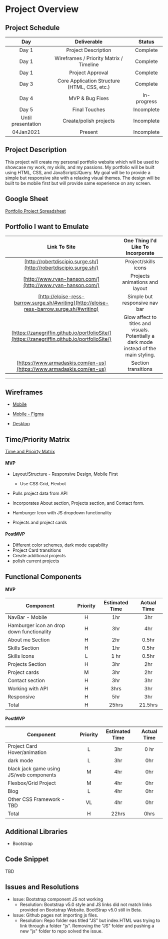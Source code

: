 # Project Overview

## Project Schedule

|  Day | Deliverable | Status
|:----:|:---:|:---:|
|Day 1| Project Description | Complete|
|Day 1| Wireframes / Priority Matrix / Timeline | Complete|
|Day 1| Project Approval| Complete|
|Day 3| Core Application Structure (HTML, CSS, etc.) | Complete
|Day 4| MVP & Bug Fixes |In-progress|
|Day 5| Final Touches | Incomplete|
|Until presentation| Create/polish projects| Incomplete|
|04Jan2021| Present | Incomplete|

## Project Description

This project will create my personal portfolio website which will be  used to showcase my work, my skills, and my passions. My portfolio will be built using HTML, CSS, and JavaScript/JQuery. My goal will be to provide a simple but responsive site with a relaxing visual themes. The design will be built to be mobile first but will provide same experience on any screen.  

## Google Sheet

[Portfolio Project Spreadsheet](https://docs.google.com/spreadsheets/d/1JQe3WnWfyv0d4VWgn05YJ9coxAwbORPnEsrYjcAJqgI/edit?usp=sharing) 

## Portfolio I want to Emulate

Link To Site  | One Thing I'd Like To Incorporate | 
|:-------------:|:-------------------------------:|
|[http://robertdiscipio.surge.sh/](http://robertdiscipio.surge.sh/) | Project/skills icons |
|[http://www.ryan-hanson.com/](http://www.ryan-hanson.com/)| Projects animations and layout|
| [http://eloise-ress-barrow.surge.sh/#writing](http://eloise-ress-barrow.surge.sh/#writing) | Simple but responsive nav bar
| [https://zanegriffin.github.io/portfolioSite/](https://zanegriffin.github.io/portfolioSite/)| Glow affect to titles and visuals. Potentially a dark mode instead of the main styling.
| [https://www.armadaskis.com/en-us](https://www.armadaskis.com/en-us)| Section transitions|
---
## Wireframes
 
- [Mobile](https://res.cloudinary.com/duzffhg65/image/upload/v1608510148/PXL_20201220_234648912_vk0hqd.jpg)

- [Mobile - Figma](https://www.figma.com/file/4ksplYXn12ZJ36s7ghLnTx/SD-Portfolio-Mobile?node-id=0%3A1)

- [Desktop](https://res.cloudinary.com/duzffhg65/image/upload/v1608510142/PXL_20201221_000914766_yygu5b.jpg)

## Time/Priority Matrix 
[Time and Prioirty Matrix](https://res.cloudinary.com/duzffhg65/image/upload/v1608528242/Screen_Shot_2020-12-20_at_11.23.42_PM_wg95ms.png)
 
#### MVP
- Layout/Structure - Responsive Design, Mobile First

	* Use CSS Grid, Flexbot

- Pulls project data from API
- Incorporates About section, Projects section, and Contact form.
- Hamburger Icon with JS dropdown functionality
- Projects and project cards

#### PostMVP 
- Different color schemes, dark mode capability
- Project Card transitions
- Create additional projects
- polish current projects

## Functional Components

#### MVP

| Component | Priority | Estimated Time | Actual Time |
| --- | :---: |  :---: | :---: | 
| NavBar - Mobile | H | 1hr | 3hr |
| Hamburger icon an drop down functionality | H | 3hr |  4hr |
| About me Section| H | 2hr | 0.5hr |  
| Skills Section | H | 1hr|  0.5hr | 
| Skills Icons | L |1 hr|0.5hr|
| Projects Section| H | 3hr | 2hr|
| Project cards | M | 3hr | 2hr|
| Contact section|H|3hr| 3hr|
| Working with API | H | 3hrs| 3hr| 
| Responsive | H | 5hr | 3hr | 
| Total | H | 25hrs| 21.5hrs |
#### PostMVP
| Component | Priority | Estimated Time | Actual Time |
| --- | :---: |  :---: | :---: | 
| Project Card Hover/animation | L | 3hr | 0 hr |
| dark mode | L | 3hr | 0hr |
| black jack game using JS/web components| M | 4hr | 0hr |
| Flexbox/Grid Project | M | 4hr | 0hr |
| Blog | L | 4hr | 0hr |
| Other CSS Framework - TBD | VL | 4hr | 0hr |
| Total | H | 22hrs| 0hrs |
## Additional Libraries

- Bootstrap

## Code Snippet

TBD

## Issues and Resolutions

- Issue: Bootstrap component JS not working
	* Resolution: Bootstrap v5.0 style and JS links did not match links provided on Bootstrap Website. BootStrap v5.0 still in Beta. 
- Issue: Github pages not importing js files. 
	* Resolution: Repo folder eas titled "JS" but index.HTML was trying to link through a folder "js". Removing the "JS" folder and pushing a new "js" folder to repo solved the issue. 
